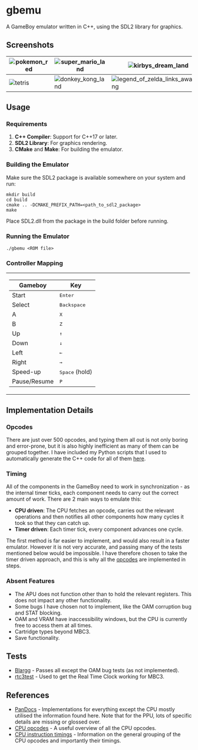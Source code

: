 # gbemu
A GameBoy emulator written in C++, using the SDL2 library for graphics.

## Screenshots
| ![pokemon_red](https://github.com/user-attachments/assets/05cae334-dc55-4b1f-8945-baeeff1cb28c) | ![super_mario_land](https://github.com/user-attachments/assets/90d7076f-4889-4890-82fa-244dd080b00a) | ![kirbys_dream_land](https://github.com/user-attachments/assets/365ca5fa-3f21-46e7-aaf8-c88184a01e32) |
|---------------------------------|---------------------------------|---------------------------------|
| ![tetris](https://github.com/user-attachments/assets/4c38fa43-1ba1-4259-909d-d29019ed99e7) | ![donkey_kong_land](https://github.com/user-attachments/assets/bc273f30-92f2-4aff-83cf-16dee0fb6b40) | ![legend_of_zelda_links_awakening](https://github.com/user-attachments/assets/a7c3df10-dc85-49c5-918e-3b1f140a934f) |


## Usage
### Requirements
1. **C++ Compiler**: Support for C++17 or later.
2. **SDL2 Library**: For graphics rendering.
3. **CMake** and **Make**: For building the emulator.

### Building the Emulator
Make sure the SDL2 package is available somewhere on your system and run: 
```
mkdir build
cd build
cmake .. -DCMAKE_PREFIX_PATH=<path_to_sdl2_package>
make
```
Place SDL2.dll from the package in the build folder before running.

### Running the Emulator
`./gbemu <ROM file>`

### Controller Mapping
<table style="width:100%">
    <td style="width:50%; vertical-align: top;">

| Gameboy | Key |
| --- | --- |
| Start | <kbd>Enter</kbd> |
| Select | <kbd>Backspace</kbd> |
| A | <kbd>X</kbd> |
| B | <kbd>Z</kbd> |
| Up | <kbd>↑</kbd> |
| Down | <kbd>↓</kbd> |
| Left | <kbd>←</kbd> |
| Right | <kbd>→</kbd> |
| Speed-up | <kbd>Space</kbd> (hold) |
| Pause/Resume | <kbd>P</kbd> |
  </td>
</table>

## Implementation Details

### Opcodes
There are just over 500 opcodes, and typing them all out is not only boring and error-prone, but it is also highly inefficient as many of them can be grouped together. I have included my Python scripts that I used to automatically generate the C++ code for all of them [here](https://github.com/RJW20/gbemu/tree/main/opcode_generator).

### Timing
All of the components in the GameBoy need to work in synchronization - as the internal timer ticks, each component needs to carry out the correct amount of work. There are 2 main ways to emulate this:
- **CPU driven**: The CPU fetches an opcode, carries out the relevant operations and then notifies all other components how many cycles it took so that they can catch up.
- **Timer driven**: Each timer tick, every component advances one cycle.

The first method is far easier to implement, and would also result in a faster emulator. However it is not very accurate, and passing many of the tests mentioned below would be impossible. I have therefore chosen to take the timer driven approach, and this is why all the [opcodes](https://github.com/RJW20/gbemu/blob/main/src/cpu/opcodes.cpp) are implemented in steps.

### Absent Features
- The APU does not function other than to hold the relevant registers. This does not impact any other functionality.
- Some bugs I have chosen not to implement, like the OAM corruption bug and STAT blocking.
- OAM and VRAM have inaccessibility windows, but the CPU is currently free to access them at all times.
- Cartridge types beyond MBC3.
- Save functionality.

## Tests
- [Blargg](https://github.com/retrio/gb-test-roms) - Passes all except the OAM bug tests (as not implemented).
- [rtc3test](https://github.com/aaaaaa123456789/rtc3test) - Used to get the Real Time Clock working for MBC3.

## References
- [PanDocs](https://gbdev.io/pandocs/About.html) - Implementations for everything except the CPU mostly utilised the information found here. Note that for the PPU, lots of specific details are missing or glossed over.
- [CPU opcodes](https://meganesu.github.io/generate-gb-opcodes/) - A useful overview of all the CPU opcodes.
- [CPU instruction timings](https://gekkio.fi/files/gb-docs/gbctr.pdf) - Information on the general grouping of the CPU opcodes and importantly their timings.
